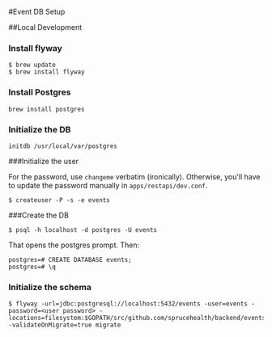 #Event DB Setup

##Local Development

### Install flyway

```
$ brew update
$ brew install flyway
```

### Install Postgres

```
brew install postgres
```

### Initialize the DB

```
initdb /usr/local/var/postgres
```

###Initialize the user

For the password, use `changeme` verbatim (ironically). Otherwise, you'll have to update the password manually in `apps/restapi/dev.conf`.

```
$ createuser -P -s -e events
```

###Create the DB

```
$ psql -h localhost -d postgres -U events
```

That opens the postgres prompt. Then:

```
postgres=# CREATE DATABASE events;
postgres=# \q
```

### Initialize the schema

```
$ flyway -url=jdbc:postgresql://localhost:5432/events -user=events -password=<user password> -locations=filesystem:$GOPATH/src/github.com/sprucehealth/backend/events/postgres -validateOnMigrate=true migrate
```

